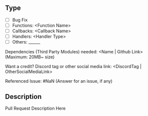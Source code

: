## Type
- [ ] Bug Fix
- [ ] Functions: \<Function Name>
- [ ] Callbacks: \<Callback Name>
- [ ] Handlers: \<Handler Type>
- [ ] Others: \______

Dependencies (Third Party Modules) needed: <Name | Github Link> (Maximum: 20MB~ size)

Want a credit? Discord tag or other social media link: <DiscordTag | OtherSocialMediaLink>

Referenced Issue: #NaN (Answer for an issue, if any)

## Description
Pull Request Description Here
